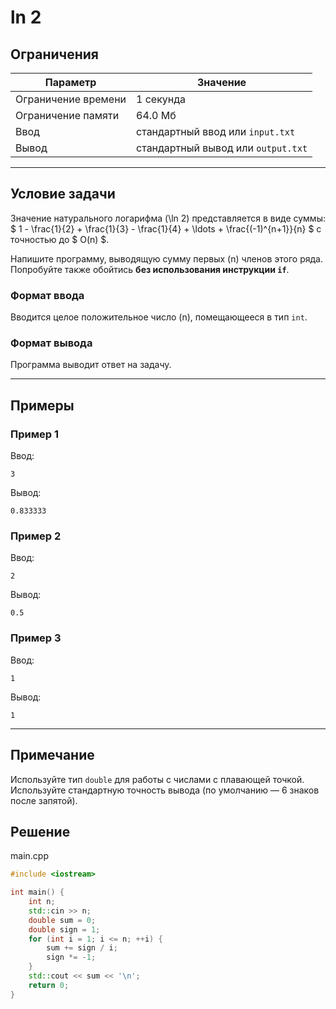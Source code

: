 # ln 2

## Ограничения

| Параметр             | Значение            |
|----------------------|---------------------|
| Ограничение времени  | 1 секунда           |
| Ограничение памяти   | 64.0 Мб             |
| Ввод                 | стандартный ввод или `input.txt` |
| Вывод                | стандартный вывод или `output.txt` |

---

## Условие задачи

Значение натурального логарифма \(\ln 2\) представляется в виде суммы:
$ 1 - \frac{1}{2} + \frac{1}{3} - \frac{1}{4} + \ldots + \frac{(-1)^{n+1}}{n} $
с точностью до $ O(n) $.

Напишите программу, выводящую сумму первых \(n\) членов этого ряда.  
Попробуйте также обойтись **без использования инструкции `if`**.

### Формат ввода

Вводится целое положительное число \(n\), помещающееся в тип `int`.

### Формат вывода

Программа выводит ответ на задачу.

---

## Примеры

### Пример 1

Ввод:
```
3
```

Вывод:
```
0.833333
```

### Пример 2

Ввод:
```
2
```

Вывод:
```
0.5
```

### Пример 3

Ввод:
```
1
```

Вывод:
```
1
```

---

## Примечание

Используйте тип `double` для работы с числами с плавающей точкой.  
Используйте стандартную точность вывода (по умолчанию — 6 знаков после запятой).
## Решение

main.cpp
```cpp
#include <iostream>

int main() {
    int n;
    std::cin >> n;
    double sum = 0;
    double sign = 1;
    for (int i = 1; i <= n; ++i) {
        sum += sign / i;
        sign *= -1;
    }
    std::cout << sum << '\n';
    return 0;
}
```
